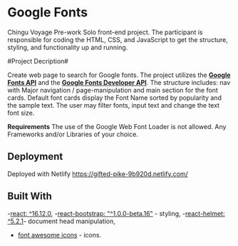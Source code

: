 # Google Fonts

Chingu Voyage Pre-work Solo front-end project. The participant is responsible for coding the HTML, CSS, and JavaScript to get the structure, styling, and functionality up and running.

#Project Decription#

Create web page to search for Google fonts. The project utilizes the [**Google Fonts API**](https://developers.google.com/fonts/docs/getting_started) and the [**Google Fonts Developer API**](https://developers.google.com/fonts/docs/developer_api).
The structure includes: nav with Major navigation / page-manipulation and main section for the font cards.
Default font cards display the Font Name sorted by popularity and the sample text. The user may filter fonts, input text and change the text font size.

**Requirements**
The use of the Google Web Font Loader is not allowed.
Any Frameworks and/or Libraries of your choice.

## Deployment

Deployed with Netlify
https://gifted-pike-9b920d.netlify.com/

## Built With

-[react: ^16.12.0](https://reactjs.org/docs/getting-started.html),
-[react-bootstrap: "^1.0.0-beta.16"](https://react-bootstrap.github.io/getting-started/introduction) - styling, 
-[react-helmet: ^5.2.1](https://github.com/nfl/react-helmet/blob/master/README.md)- document head manipulation,

- [font awesome icons](https://fontawesome.com/icons?d=gallery&m=free) - icons.
